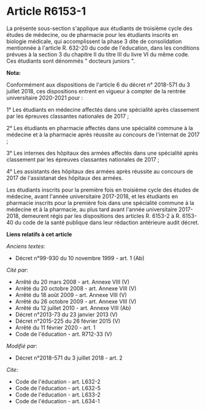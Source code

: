 # Article R6153-1

La présente sous-section s'applique aux étudiants de troisième cycle des études de médecine, ou de pharmacie pour les
étudiants inscrits en biologie médicale, qui accomplissent la phase 3 dite de consolidation mentionnée à l'article R. 632-20
du code de l'éducation, dans les conditions prévues à la section 3 du chapitre II du titre III du livre VI du même code. Ces
étudiants sont dénommés " docteurs juniors ".

**Nota:**

Conformément aux dispositions de l'article 6 du décret n° 2018-571 du 3 juillet 2018, ces dispositions entrent en vigueur à
compter de la rentrée universitaire 2020-2021 pour :

1° Les étudiants en médecine affectés dans une spécialité après classement par les épreuves classantes nationales de 2017 ;

2° Les étudiants en pharmacie affectés dans une spécialité commune à la médecine et à la pharmacie après réussite au concours
de l'internat de 2017 ;

3° Les internes des hôpitaux des armées affectés dans une spécialité après classement par les épreuves classantes nationales
de 2017 ;

4° Les assistants des hôpitaux des armées après réussite au concours de 2017 de l'assistanat des hôpitaux des armées.

Les étudiants inscrits pour la première fois en troisième cycle des études de médecine, avant l'année universitaire
2017-2018, et les étudiants en pharmacie inscrits pour la première fois dans une spécialité commune à la médecine et à la
pharmacie, au plus tard avant l'année universitaire 2017-2018, demeurent régis par les dispositions des articles R. 6153-2 à
R. 6153-40 du code de la santé publique dans leur rédaction antérieure audit décret.

**Liens relatifs à cet article**

_Anciens textes_:

  - Décret n°99-930 du 10 novembre 1999 - art. 1 (Ab)

_Cité par_:

  - Arrêté du 20 mars 2008 - art. Annexe VIII (V)
  - Arrêté du 20 octobre 2008 - art. Annexe VIII (V)
  - Arrêté du 18 août 2009 - art. Annexe VIII (V)
  - Arrêté du 26 octobre 2009 - art. Annexe VIII (V)
  - Arrêté du 12 juillet 2010 - art. Annexe VIII (Ab)
  - Décret n°2013-73 du 23 janvier 2013 (V)
  - Décret n°2015-225 du 26 février 2015 (V)
  - Arrêté du 11 février 2020 - art. 1
  - Code de l'éducation - art. R712-33 (V)

_Modifié par_:

  - Décret n°2018-571 du 3 juillet 2018 - art. 2

_Cite_:

  - Code de l'éducation - art. L632-2
  - Code de l'éducation - art. L632-5
  - Code de l'éducation - art. L633-2
  - Code de l'éducation - art. L634-1
